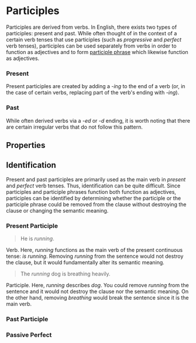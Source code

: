 # Participles
<!-- +elementInfo -->
<!-- !participle -->
Participles are derived from verbs. In English, there exists two types of participles: present and past. While often thought of in the context of a certain verb tenses that use participles (such as *progressive* and *perfect* verb tenses), participles can be used separately from verbs in order to function as adjectives and to form [participle phrase](participle-phrase) which likewise function as adjectives.

### Present
Present participles are created by adding a *-ing* to the end of a verb (or, in the case of certain verbs, replacing part of the verb's ending with *-ing*).

### Past
While often derived verbs via a *-ed* or *-d* ending, it is worth noting that there are certain irregular verbs that do not follow this pattern.
<!-- !participle -->

## Properties
<!-- +propertySummary -->

## Identification
Present and past participles are primarily used as the main verb in *present* and *perfect* verb tenses. Thus, identification can be quite difficult. Since participles and participle phrases function both function as adjectives, participles can be identified by determining whether the participle or the participle phrase could be removed from the clause without destroying the clause or changing the semantic meaning.

### Present Participle
> He is *running*.
<!-- .caption -->
Verb. Here, *running* functions as the main verb of the present continuous tense: *is running*. Removing *running* from the sentence would not destroy the clause, but it would fundamentally alter its semantic meaning.

> The *running* dog is breathing heavily.
<!-- .caption -->
Participle. Here, *running* describes *dog*. You could remove *running* from the sentence and it would not destroy the clause nor the semantic meaning. On the other hand, removing *breathing* would break the sentence since it is the main verb.

### Past Participle

### Passive Perfect